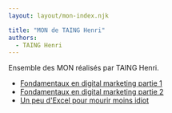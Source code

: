 ```yaml
---
layout: layout/mon-index.njk

title: "MON de TAING Henri"
authors:
  - TAING Henri
---
```


Ensemble des MON réalisés par TAING Henri.

- [Fondamentaux en digital marketing partie 1](./temps-1-1/)
- [Fondamentaux en digital marketing partie 2](./temps-1-2/)
- [Un peu d'Excel pour mourir moins idiot](./temps-2-1/)
